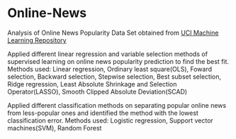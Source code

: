 # Online-News

Analysis of Online News Popularity Data Set obtained from [UCI Machine Learning Repository](https://archive.ics.uci.edu/ml/datasets/Online+News+Popularity)

Applied different linear regression and variable selection methods of supervised learning on online news popularity prediction to find  the best fit.
  Methods used: Linear regression, Ordinary least square(OLS), Foward selection, Backward selection, Stepwise selection, Best subset selection, Ridge regression, Least Absolute Shrinkage and Selection Operator(LASSO), Smooth Clipped Absolute Deviation(SCAD)

Applied different classification methods on separating popular online news from less-popular ones and identified the method with the lowest classification error.
  Methods used: Logistic regression, Support vector machines(SVM), Random Forest
